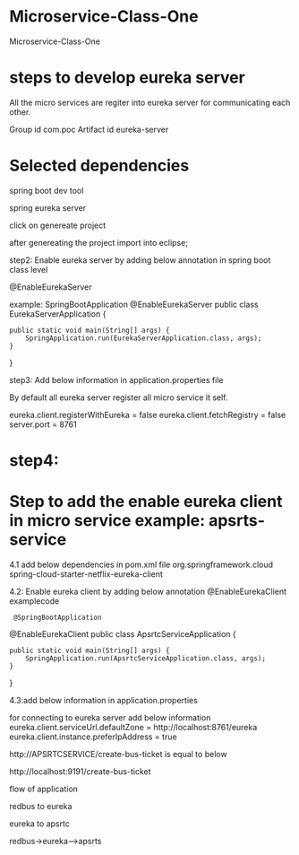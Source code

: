 # Microservice-Class-One
Microservice-Class-One



steps to develop eureka server
==============================

All the micro services are regiter into eureka server for communicating each other.

Group id
com.poc
Artifact id
eureka-server

Selected dependencies
=========================
spring boot dev tool

spring eureka server

click on genereate project

after genereating the project import into eclipse;

step2:
Enable eureka server by adding below annotation in spring boot class level

@EnableEurekaServer

example:
SpringBootApplication
@EnableEurekaServer
public class EurekaServerApplication {

	public static void main(String[] args) {
		SpringApplication.run(EurekaServerApplication.class, args);
	}

}

step3:
Add below information in application.properties file

By default all eureka server register all micro service it self.

eureka.client.registerWithEureka = false
eureka.client.fetchRegistry = false
server.port = 8761


step4:
======

Step to add the enable eureka client in micro service
example:
apsrts-service
=============
4.1 add below dependencies in pom.xml file
<dependency>
			<groupId>org.springframework.cloud</groupId>
			<artifactId>spring-cloud-starter-netflix-eureka-client</artifactId>
		</dependency>
		
4.2: Enable eureka client by adding below annotation
     @EnableEurekaClient
	 examplecode
	 
	 @SpringBootApplication
@EnableEurekaClient
public class ApsrtcServiceApplication {

	public static void main(String[] args) {
		SpringApplication.run(ApsrtcServiceApplication.class, args);
	}

}

4.3:add below information in application.properties

for connecting to eureka server add below information
eureka.client.serviceUrl.defaultZone  = http://localhost:8761/eureka
eureka.client.instance.preferIpAddress = true



http://APSRTCSERVICE/create-bus-ticket is equal to below

http://localhost:9191/create-bus-ticket


flow of application

redbus to eureka

eureka to apsrtc

redbus->eureka-->apsrts
